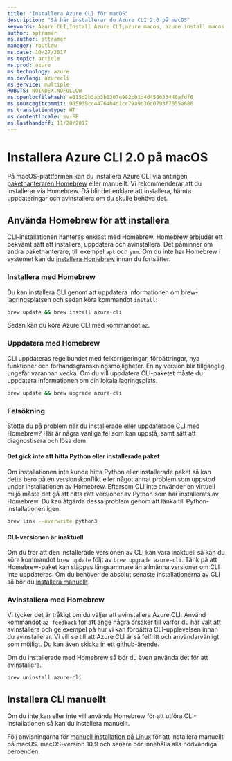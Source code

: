 ```yaml
---
title: "Installera Azure CLI för macOS"
description: "Så här installerar du Azure CLI 2.0 på macOS"
keywords: Azure CLI,Install Azure CLI,azure macos, azure install macos
author: sptramer
ms.author: sttramer
manager: routlaw
ms.date: 10/27/2017
ms.topic: article
ms.prod: azure
ms.technology: azure
ms.devlang: azurecli
ms.service: multiple
ROBOTS: NOINDEX,NOFOLLOW
ms.openlocfilehash: e615d2b3ab3b1307e982cb1d4d456633440afdf6
ms.sourcegitcommit: 905939cc44764b4d1cc79a9b36c0793f7055a686
ms.translationtype: HT
ms.contentlocale: sv-SE
ms.lasthandoff: 11/20/2017
---
```

# <a name="install-azure-cli-20-on-macos"></a>Installera Azure CLI 2.0 på macOS

På macOS-plattformen kan du installera Azure CLI via antingen [pakethanteraren Homebrew](http://brew.sh) eller manuellt. Vi rekommenderar att du installerar via Homebrew. Då blir det enklare att installera, hämta uppdateringar och avinstallera om du skulle behöva det.

## <a name="use-homebrew-to-install"></a>Använda Homebrew för att installera

CLI-installationen hanteras enklast med Homebrew. Homebrew erbjuder ett bekvämt sätt att installera, uppdatera och avinstallera. Det påminner om andra pakethanterare, till exempel `apt` och `yum`.
Om du inte har Homebrew i systemet kan du [installera Homebrew](https://docs.brew.sh/Installation.html) innan du fortsätter.

### <a name="install-with-homebrew"></a>Installera med Homebrew

Du kan installera CLI genom att uppdatera informationen om brew-lagringsplatsen och sedan köra kommandot `install`:

```bash
brew update && brew install azure-cli
```

Sedan kan du köra Azure CLI med kommandot `az`.

### <a name="update-with-homebrew"></a>Uppdatera med Homebrew

CLI uppdateras regelbundet med felkorrigeringar, förbättringar, nya funktioner och förhandsgranskningsmöjligheter. En ny version blir tillgänglig ungefär varannan vecka. Om du vill uppdatera CLI-paketet måste du uppdatera informationen om din lokala lagringsplats.

```bash
brew update && brew upgrade azure-cli
```

### <a name="troubleshooting"></a>Felsökning

Stötte du på problem när du installerade eller uppdaterade CLI med Homebrew? Här är några vanliga fel som kan uppstå, samt sätt att diagnostisera och lösa dem.

#### <a name="unable-to-find-python-or-installed-packages"></a>Det gick inte att hitta Python eller installerade paket

Om installationen inte kunde hitta Python eller installerade paket så kan detta bero på en versionskonflikt eller något annat problem som uppstod under installationen av Homebrew. Eftersom CLI inte använder en virtuell miljö måste det gå att hitta rätt versioner av Python som har installerats av Homebrew. Du kan åtgärda dessa problem genom att länka till Python-installationen igen:

```bash
brew link --overwrite python3
```

#### <a name="the-cli-version-is-out-of-date"></a>CLI-versionen är inaktuell

Om du tror att den installerade versionen av CLI kan vara inaktuell så kan du köra kommandot `brew update` följt av `brew upgrade azure-cli`. Tänk på att Homebrew-paket kan släppas långsammare än allmänna versioner om CLI inte uppdateras. Om du behöver de absolut senaste installationerna av CLI så bör du [installera manuellt](#manage-the-cli-manually).

### <a name="uninstall-with-homebrew"></a>Avinstallera med Homebrew

Vi tycker det är tråkigt om du väljer att avinstallera Azure CLI. Använd kommandot `az feedback` för att ange några orsaker till varför du har valt att avinstallera och ge exempel på hur vi kan förbättra CLI-upplevelsen innan du avinstallerar. Vi vill se till att Azure CLI är så felfritt och användarvänligt som möjligt. Du kan även [skicka in ett github-ärende](https://github.com/Azure/azure-cli/issues).

Om du installerade med Homebrew så bör du även använda det för att avinstallera.

```bash
brew uninstall azure-cli
```

## <a name="install-the-cli-manually"></a>Installera CLI manuellt

Om du inte kan eller inte vill använda Homebrew för att utföra CLI-installationen så kan du installera manuellt.

Följ anvisningarna för [manuell installation på Linux](install-azure-cli-linux.md) för att installera manuellt på macOS. macOS-version 10.9 och senare bör innehålla alla nödvändiga beroenden.
